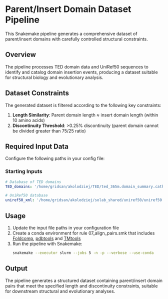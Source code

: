 # Parent/Insert Domain Dataset Pipeline

This Snakemake pipeline generates a comprehensive dataset of parent/insert domains with carefully controlled structural constraints.

## Overview

The pipeline processes TED domain data and UniRef50 sequences to identify and catalog domain insertion events, producing a dataset suitable for structural biology and evolutionary analysis.

## Dataset Constraints

The generated dataset is filtered according to the following key constraints:

1. **Length Similarity**: Parent domain length ≈ insert domain length (within 10 amino acids)
2. **Discontinuity Threshold**: >0.25% discontinuity (parent domain cannot be divided greater than 75/25 ratio)

## Required Input Data

Configure the following paths in your config file:

### Starting Inputs

```yaml
# Database of TED domains
TED_domains: '/home/gridsan/akolodziej/TED/ted_365m.domain_summary.cath.globularity.taxid.tsv'

# UniRef50 database
uniref50_xml: '/home/gridsan/akolodziej/solab_shared/uniref50/uniref50.xml.gz'
```

## Usage

1. Update the input file paths in your configuration file
2. Create a conda environment for rule 07_align_pairs.smk that includes [Foldcomp](https://github.com/steineggerlab/foldcomp), [pdbtools](https://github.com/haddocking/pdb-tools) and [TMtools](https://github.com/haddocking/pdb-tools)
3. Run the pipeline with Snakemake:
   ```bash
   snakemake --executor slurm --jobs 5 -n -p --verbose --use-conda
   ```

## Output

The pipeline generates a structured dataset containing parent/insert domain pairs that meet the specified length and discontinuity constraints, suitable for downstream structural and evolutionary analyses.
